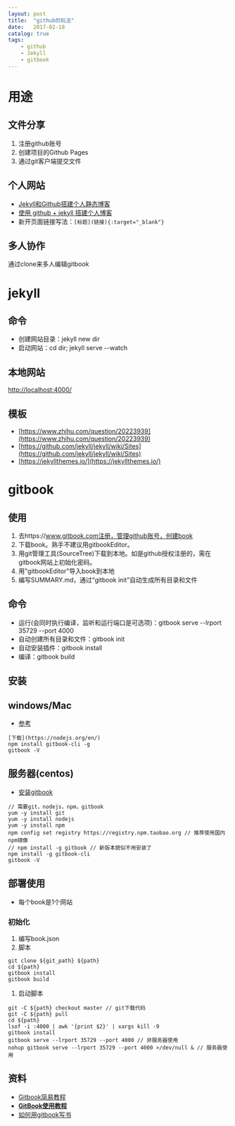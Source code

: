 ```yaml
---
layout: post
title:  "github的玩法"
date:   2017-02-18
catalog: true
tags:
    - github
    - Jekyll
    - gitbook
---
```


# 用途
## 文件分享
1. 注册github账号
2. 创建项目的Github Pages
3. 通过git客户端提交文件

## 个人网站
- [Jekyll和Github搭建个人静态博客](http://pwnny.cn/original/2016/06/26/MakeBlog.html)
- [使用 github + jekyll 搭建个人博客](http://www.cnblogs.com/wangfupeng1988/p/5702324.html)
- 新开页面链接写法：```[标题](链接){:target="_blank"}```

## 多人协作
通过clone来多人编辑gitbook

# jekyll

## 命令
- 创建网站目录：jekyll new dir
- 启动网站：cd dir; jekyll serve --watch

## 本地网站
[http://localhost:4000/](http://localhost:4000/)

## 模板
- [https://www.zhihu.com/question/20223939](https://www.zhihu.com/question/20223939)
- [https://github.com/jekyll/jekyll/wiki/Sites](https://github.com/jekyll/jekyll/wiki/Sites)
- [https://jekyllthemes.io/](https://jekyllthemes.io/)


# gitbook
## 使用
1. 去https://www.gitbook.com注册，管理github账号，创建book
1. 下载book。熟手不建议用gitbookEditor。
  1. 用git管理工具(SourceTree)下载到本地。如是github授权注册的，需在gitbook网站上初始化密码。
  1. 用"gitbookEditor"导入book到本地
1. 编写SUMMARY.md，通过“gitbook init”自动生成所有目录和文件

## 命令
- 运行(会同时执行编译，监听和运行端口是可选项)：gitbook serve --lrport 35729 --port 4000
- 自动创建所有目录和文件：gitbook init
- 自动安装插件：gitbook install
- 编译：gitbook build

## 安装
## windows/Mac
* [参考](https://www.cnblogs.com/Lam7/p/6109872.html)
```
[下载](https://nodejs.org/en/)
npm install gitbook-cli -g
gitbook -V
```

## 服务器(centos)
* [安装gitbook](http://www.jianshu.com/p/4ddfe52a27e4)
```
// 需要git，nodejs，npm，gitbook
yum -y install git
yum -y install nodejs
yum -y install npm
npm config set registry https://registry.npm.taobao.org // 推荐使用国内npm镜像
// npm install -g gitbook // 新版本貌似不用安装了
npm install -g gitbook-cli
gitbook -V
```

## 部署使用
* 每个book是1个网站

### 初始化
1. 编写book.json
1. 脚本
```
git clone ${git_path} ${path}
cd ${path}
gitbook install
gitbook build
```
1. 启动脚本
```
git -C ${path} checkout master // git下载代码
git -C ${path} pull
cd ${path}
lsof -i :4000 | awk '{print $2}' | xargs kill -9
gitbook install
gitbook serve --lrport 35729 --port 4000 // 非服务器使用
nohup gitbook serve --lrport 35729 --port 4000 >/dev/null & // 服务器使用
```

## 资料
- [Gitbook简易教程](https://segmentfault.com/a/1190000005859901)
- **[GitBook使用教程](http://gitbook.zhangjikai.com/)**
- [如何用gitbook写书](http://blog.csdn.net/maray/article/details/50067821)
